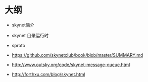 # 大纲

+ skynet简介
+ skynet 目录运行时
+ sproto
+ https://github.com/skynetclub/book/blob/master/SUMMARY.md

+ http://www.outsky.org/code/skynet-message-queue.html
+ http://forthxu.com/blog/skynet.html


